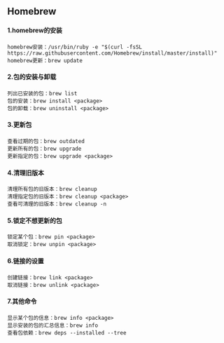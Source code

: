 ## Homebrew
#### 1.homebrew的安装
	homebrew安装：/usr/bin/ruby -e "$(curl -fsSL https://raw.githubusercontent.com/Homebrew/install/master/install)"
	homebrew更新：brew update
#### 2.包的安装与卸载
	列出已安装的包：brew list
	包的安装：brew install <package>
	包的卸载：brew uninstall <package>
#### 3.更新包
	查看过期的包：brew outdated
	更新所有的包：brew upgrade
	更新指定的包：brew upgrade <package>
#### 4.清理旧版本
	清理所有包的旧版本：brew cleanup
	清理指定包的旧版本：brew cleanup <package>
	查看可清理的旧版本：brew cleanup -n
#### 5.锁定不想更新的包
	锁定某个包：brew pin <package>
	取消锁定：brew unpin <package>
#### 6.链接的设置
	创建链接：brew link <package>
	取消链接：brew unlink <package>
#### 7.其他命令
	显示某个包的信息：brew info <package>
	显示安装的包的汇总信息：brew info
	查看包依赖：brew deps --installed --tree
	

